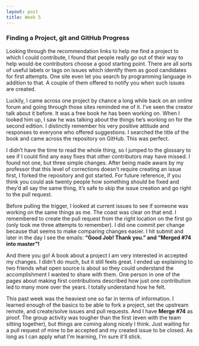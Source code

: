 ```yaml
---
layout: post
title: Week 5
---
```



### Finding a Project, git and GitHub Progress

Looking through the recommendation links to help me find a project to which I could contribute, I found that people really go out of their way to help would-be contributors choose a good starting point. There are all sorts of useful labels or tags on issues which identify them as good candidates for first attempts. One site even let you search by programming language in addition to that. A couple of them offered to notify you when such issues are created. 

Luckily, I came across one project by chance a long while back on an online forum and going through those sites reminded me of it. I’ve seen the creator talk about it before. It was a free book he has been working on. When I looked him up, I saw he was talking about the things he’s working on for the second edition. I distinctly remember his very positive attitude and responses to everyone who offered suggestions. I searched the title of the book and came across the repository on GitHub. This was perfect. 

I didn’t have the time to read the whole thing, so I jumped to the glossary to see if I could find any easy fixes that other contributors may have missed. I found not one, but three simple changes. After being made aware by my professor that this level of corrections doesn’t require creating an issue first, I forked the repository and got started. For future reference, if you think you could ask twenty people how something should be fixed and they’d all say the same thing, it’s safe to skip the issue creation and go right to the pull request. 

Before pulling the trigger, I looked at current issues to see if someone was working on the same things as me. The coast was clear on that end. I remembered to create the pull request from the right location on the first go (only took me three attempts to remember). I did one commit per change because that seems to make comparing changes easier. I hit submit and later in the day I see the emails: __“Good Job! Thank you.” and “Merged #74 into master”!__ 

And there you go! A book about a project I am very interested in accepted my changes. I didn’t do much, but it still feels great. I ended up explaining to two friends what open source is about so they could understand the accomplishment I wanted to share with them. One person in one of the pages about making first contributions described how just one contribution led to many more over the years. I totally understand how he felt. 

This past week was the heaviest one so far in terms of information. I learned enough of the basics to be able to fork a project, set the upstream remote, and create/solve issues and pull requests. And I have __Merge #74__ as proof. The group activity was tougher than the first (even with the team sitting together), but things are coming along nicely I think. Just waiting for a pull request of mine to be accepted and my created issue to be closed. As long as I can apply what I'm learning, I'm sure it'll stick.

